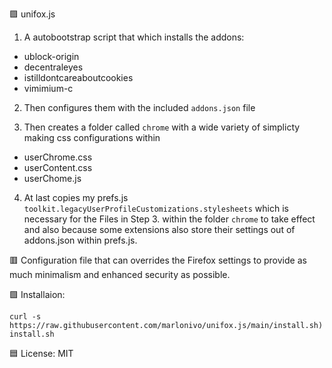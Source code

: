🟪 unifox.js

1. A autobootstrap script that which installs the addons:
- ublock-origin
- decentraleyes
- istilldontcareaboutcookies
- vimimium-c
  
2. Then configures them with the included `addons.json` file

3. Then creates a folder called `chrome` with a wide variety of simplicty making css configurations within
- userChrome.css
- userContent.css
- userChome.js

4. At last copies my prefs.js `toolkit.legacyUserProfileCustomizations.stylesheets` which is necessary for the Files in Step 3. within the folder `chrome` to take effect and also because some extensions also store their settings out of addons.json within prefs.js. 

🟥 Configuration file that can overrides the Firefox settings to provide as much minimalism and enhanced security as possible.

🟩 Installaion:

`curl -s https://raw.githubusercontent.com/marlonivo/unifox.js/main/install.sh)
install.sh`

🟦 License: MIT



